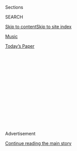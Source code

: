 <div id="app">

<div>

<div>

<div>

<div class="NYTAppHideMasthead css-1q2w90k e1suatyy0">

<div class="section css-ui9rw0 e1suatyy2">

<div class="css-eph4ug er09x8g0">

<div class="css-6n7j50">

</div>

<span class="css-1dv1kvn">Sections</span>

<div class="css-10488qs">

<span class="css-1dv1kvn">SEARCH</span>

</div>

[Skip to content](#site-content)[Skip to site
index](#site-index)

</div>

<div id="masthead-section-label" class="css-1wr3we4 eaxe0e00">

[Music](https://www.nytimes3xbfgragh.onion/section/arts/music)

</div>

<div class="css-10698na e1huz5gh0">

</div>

</div>

<div id="masthead-bar-one" class="section hasLinks css-15hmgas e1csuq9d3">

<div class="css-uqyvli e1csuq9d0">

</div>

<div class="css-1uqjmks e1csuq9d1">

</div>

<div class="css-9e9ivx">

[](https://myaccount.nytimes3xbfgragh.onion/auth/login?response_type=cookie&client_id=vi)

</div>

<div class="css-1bvtpon e1csuq9d2">

[Today’s
Paper](https://www.nytimes3xbfgragh.onion/section/todayspaper)

</div>

</div>

</div>

</div>

<div data-aria-hidden="false">

<div id="site-content" data-role="main">

<div>

<div class="css-1aor85t" style="opacity:0.000000001;z-index:-1;visibility:hidden">

<div class="css-1hqnpie">

<div class="css-epjblv">

<span class="css-17xtcya">[Music](/section/arts/music)</span><span class="css-x15j1o">|</span><span class="css-fwqvlz">Angel
Blue’s Weekend: Watching ‘Porgy and Bess’ and Keeping the
Faith</span>

</div>

<div class="css-k008qs">

<div class="css-1iwv8en">

<span class="css-18z7m18"></span>

<div>

</div>

</div>

<span class="css-1n6z4y">https://nyti.ms/306guwV</span>

<div class="css-1705lsu">

<div class="css-4xjgmj">

<div class="css-4skfbu" data-role="toolbar" data-aria-label="Social Media Share buttons, Save button, and Comments Panel with current comment count" data-testid="share-tools">

  - 
  - 
  - 
  - 
    
    <div class="css-6n7j50">
    
    </div>

  - 

</div>

</div>

</div>

</div>

</div>

</div>

<div id="NYT_TOP_BANNER_REGION" class="css-13pd83m">

</div>

<div id="top-wrapper" class="css-1sy8kpn">

<div id="top-slug" class="css-l9onyx">

Advertisement

</div>

[Continue reading the main
story](#after-top)

<div class="ad top-wrapper" style="text-align:center;height:100%;display:block;min-height:250px">

<div id="top" class="place-ad" data-position="top" data-size-key="top">

</div>

</div>

<div id="after-top">

</div>

</div>

<div>

<div id="sponsor-wrapper" class="css-1hyfx7x">

<div id="sponsor-slug" class="css-19vbshk">

Supported by

</div>

[Continue reading the main
story](#after-sponsor)

<div id="sponsor" class="ad sponsor-wrapper" style="text-align:center;height:100%;display:block">

</div>

<div id="after-sponsor">

</div>

</div>

<div class="css-186x18t">

recently viewed

</div>

<div class="css-1vkm6nb ehdk2mb0">

# Angel Blue’s Weekend: Watching ‘Porgy and Bess’ and Keeping the Faith

</div>

The soprano is taking her version of a breather as she coaches students,
hosts a web talk show and savors time with her family.

<div class="css-79elbk" data-testid="photoviewer-wrapper">

<div class="css-z3e15g" data-testid="photoviewer-wrapper-hidden">

</div>

<div class="css-1a48zt4 ehw59r15" data-testid="photoviewer-children">

![<span class="css-16f3y1r e13ogyst0" data-aria-hidden="true">Angel
Blue, photographed via FaceTime at her home in New
Jersey.</span><span class="css-cnj6d5 e1z0qqy90" itemprop="copyrightHolder"><span class="css-1ly73wi e1tej78p0">Credit...</span><span><span>Sabrina
Santiago for The New York
Times</span></span></span>](https://static01.graylady3jvrrxbe.onion/images/2020/08/02/arts/02recently-viewed/02recently-viewed-articleLarge.jpg?quality=75&auto=webp&disable=upscale)

</div>

</div>

<div class="css-18e8msd">

<div class="css-vp77d3 epjyd6m0">

<div class="css-1baulvz">

By [<span class="css-1baulvz last-byline" itemprop="name">Kathryn
Shattuck</span>](https://www.nytimes3xbfgragh.onion/by/kathryn-shattuck)

</div>

</div>

  - July 28,
    2020

  - 
    
    <div class="css-4xjgmj">
    
    <div class="css-d8bdto" data-role="toolbar" data-aria-label="Social Media Share buttons, Save button, and Comments Panel with current comment count" data-testid="share-tools">
    
      - 
      - 
      - 
      - 
        
        <div class="css-6n7j50">
        
        </div>
    
      - 
    
    </div>
    
    </div>

</div>

</div>

<div class="section meteredContent css-1r7ky0e" name="articleBody" itemprop="articleBody">

<div class="css-1fanzo5 StoryBodyCompanionColumn">

<div class="css-53u6y8">

Last year, Angel Blue spent only 54 nights at home.

“The first thing that comes into my mind is the Tasmanian devil, being
how fast he goes in the cartoon,” said Ms. Blue, a soprano who played
Bess in [“Porgy and
Bess”](https://www.nytimes3xbfgragh.onion/2019/09/24/arts/music/porgy-bess-met-opera-review.html)
at the Metropolitan Opera earlier this year, as well as [Mimi in “La
Bohème](https://www.operabase.com/artists/angel-blue-1128/en)” at the
Hamburg State Opera, among other venues. “That’s how I felt — just
constantly going, constantly moving, constantly having to perform.”

In March, when the pandemic shuttered opera houses and stalled careers,
Ms. Blue was allied with her devastated colleagues. But she also
glimpsed a silver lining. “If I’m totally honest, I’m happy to be at
home,” she said. “I’ve been almost desperate for time off.”

Not that she has been idle. Like so many quarantined performers, Ms.
Blue found an audience behind the lens, and fulfilled her dream of
having a talk show. [“Faithful
Friday”](https://www.facebookcorewwwi.onion/angeljoyblue/) streamed on
Facebook from March to June, with the singer [Christine
Goerke](https://www.christinegoerke.com/), the actor [Laverne
Cox](https://lavernecox.com/) and the chef [Cat
Cora](https://catcora.com/), among others, broaching topics like fear,
motivation, encouragement and job loss. Ms. Blue plans to return with a
second season in mid-September, with a lineup including the soprano
[Anna Netrebko](https://annanetrebko.com/), “who’s been really
supportive of me as a younger singer,” said Ms. Blue, 36.

And on Dec. 19, she’ll close out the [Met Stars Live in
Concert](https://metstarslive.brightcove-services.com/) virtual recital
series. Ms. Blue spoke by phone from New Jersey, where she lives with
her husband, Adam Mielke, a computer programmer, and their 9-year-old
son. These are edited excerpts from the conversation.

</div>

</div>

<div class="css-1fanzo5 StoryBodyCompanionColumn">

<div class="css-53u6y8">

### **Friday Morning**

Usually, I’m up at 6. It is so quiet. I love it when it is like this —
silent, still, no movement, just me, my thoughts, my daily devotional.
And then 20 minutes of meditation that helps me to understand what I
want from myself during that day. I’ll let myself sit there and just be
thankful that I can be still, because it’s really a blessing. I’ve been
running around for a long time.

Most mornings I do a two-mile walk on the treadmill in the basement.
Today I did an exercise video instead. When I did \[beauty\] pageants,
there was this lady named Leslie Sansone who did this video called
**[“Walk Away the
Pounds.”](https://www.youtube.com/watch?v=ECxnTuzZ614)** **** Now she
has her own **[walking series](https://walkathome.com/)**. She’s
positive and uplifting.

I’m setting up my studio for this evening. Tonight **[“Porgy and
Bess”](https://www.pbs.org/wnet/gperf/gp-at-the-met-porgy-and-bess-about-the-opera/11582/)**
is going to be broadcast on PBS. I’m hosting a cast reunion on my
**[Facebook fan
page](https://www.facebookcorewwwi.onion/angeljoyblue/)**. It’s strange
how nervous I am, I guess because I was that kid in school who, when
they invited people to their birthday party, not many people came.
\[Laughs\]

### **Friday Afternoon**

I just opened a one-on-one **[vocal coaching
studio](http://angeljoyblue.com/)**, where I coach young singers who are
interested in learning more about interpretation. My focus is to help
each singer better connect with the characters they are portraying. So
much emotion goes into our art form. Young singers might not realize
that it is times like these that will help to bring out their artistry.

I feel like I’ve done some of my best singing during the lockdown — this
is going to sound terrible, but I’m going to word it like this — because
I don’t have anyone bothering me about how I’m singing. Even the stress
of performing is different because the audiences aren’t there. In a way,
I’m on my own, and if I feel like crying during a certain section of the
music, I can do that.

</div>

</div>

<div class="css-1fanzo5 StoryBodyCompanionColumn">

<div class="css-53u6y8">

### **Friday Night**

Honestly, I have no words right now. So many members of the
[\[](https://www.metopera.org/user-information/old-seasons/2019-20/2019-20-season/porgy-and-bess/)**[“Porgy
and
Bess”](https://www.metopera.org/user-information/old-seasons/2019-20/2019-20-season/porgy-and-bess/)**[\]](https://www.metopera.org/user-information/old-seasons/2019-20/2019-20-season/porgy-and-bess/)
cast indulged me and showed up to the reunion. I don’t know that I’ve
ever been in a show where everybody was good, and by good, I’m not
necessarily meaning the talent so much as it is we were in the same head
space. We speak about the show with a lot of affection. We were watching
all together at our homes, and we were texting, and people were sending
video clips and saying, “You better sing, Angel\!” That was really nice.

I’m one of those singers who does not go to sleep after a performance,
so yes, it is 2 a.m., but I’m awake. Wow\! I still cannot believe that I
had the opportunity to sing **[Bess at the
Met](https://www.metopera.org/user-information/old-seasons/2019-20/2019-20-season/porgy-and-bess/)**.
My husband has the biggest smile on his face right now. He said that I’m
acting like a kid who is getting ready to go to Disneyland.

### **Saturday Morning**

I started the day with a 45-minute walk-jog around our beautiful
neighborhood. I’m from California and only recently moved to New Jersey.
This state is so gorgeous. I love all of the trees and the deer in the
morning. Not going to lie: They scare me a little bit, but they are
beautiful.

Today I had a French lesson with **Mickaël Terosier**. He is an amazing
coach. I have not met a language professor who is more patient than him.
I studied French in school but have since forgotten much of it, so
working with Mickaël has definitely helped my confidence. I don’t like
to say that I’m fluent in any language, but I definitely do study quite
a lot of languages. Good grief, I think I’ve sung in something like 12
or 13. It’s wild.

### **Saturday Afternoon**

One of my favorite opera singers is **[Jonas
Kaufmann](https://www.metopera.org/?gclid=CjwKCAjwx9_4BRAHEiwApAt0zkpYv_d3Xrthz9UgNlY2F7wlAM2dnARcjeAm4vSDllKiwc7KEg262RoCvYUQAvD_BwE&gclsrc=aw.ds)**.
His recital is happening right now on the **[Metropolitan
Opera](https://www.metopera.org/)** website and yes, I’m drinking a
glass of rosé while watching. His singing is stunning and the
presentation is exquisite. I feel like I’m having a voice lesson. The
Met Opera gave me a huge honor in asking me to give a **[Met Stars Live
in Concert](https://metstarslive.brightcove-services.com/)** in
December. And I’m really thankful to be able to watch the other
performances before I give mine. I’m paying special attention to his
embouchure, and the positioning of his mouth. And the fact that he’s
singing these high notes, and he’s able to bring these high notes back
to a very soft piano, is just stunning.

### **Saturday Late Afternoon**

My husband and I both work during the week, and my son is in a virtual
summer camp, so on the weekends we try to spend time together without
any screens. But a couple of weeks ago we watched all of the **[“Back to
the Future”](https://www.backtothefuture.com/)** movies because I had
never seen them.

</div>

</div>

<div class="css-1fanzo5 StoryBodyCompanionColumn">

<div class="css-53u6y8">

### **Sunday Afternoon**

Today is my good friend **[Matt
Anchel](https://www.matthewanchel.com/)**[’s](https://www.matthewanchel.com/)
birthday. He is having a socially distanced party in Riverside Park. I
haven’t been to New York since April 18 and when we turned right on
Riverside Drive, I honestly got teary eyed. I didn’t realize how much I
had missed the city. It was nice to be out and to see people enjoying
life. I didn’t take my mask off because I’m scared, but I’m scared of
everything, anyway. My husband took his mask off and I was like, OK,
that’s fine, but I’m going to be watching you for two weeks.

One thing I love about my friends in New York is that we are always
ready to talk about singing. When Matt asked me if I was OK with so many
jobs being canceled, I said, “Is it weird that I’m just so happy to be
able to be with my family?”

I’ve slept in the same bed for the last four months. I don’t remember
the last time that I did that.

</div>

</div>

</div>

<div>

</div>

<div>

</div>

<div>

</div>

<div>

<div id="bottom-wrapper" class="css-1ede5it">

<div id="bottom-slug" class="css-l9onyx">

Advertisement

</div>

[Continue reading the main
story](#after-bottom)

<div id="bottom" class="ad bottom-wrapper" style="text-align:center;height:100%;display:block;min-height:90px">

</div>

<div id="after-bottom">

</div>

</div>

</div>

</div>

</div>

## Site Index

<div>

</div>

## Site Information Navigation

  - [© <span>2020</span> <span>The New York Times
    Company</span>](https://help.nytimes3xbfgragh.onion/hc/en-us/articles/115014792127-Copyright-notice)

<!-- end list -->

  - [NYTCo](https://www.nytco.com/)
  - [Contact
    Us](https://help.nytimes3xbfgragh.onion/hc/en-us/articles/115015385887-Contact-Us)
  - [Work with us](https://www.nytco.com/careers/)
  - [Advertise](https://nytmediakit.com/)
  - [T Brand Studio](http://www.tbrandstudio.com/)
  - [Your Ad
    Choices](https://www.nytimes3xbfgragh.onion/privacy/cookie-policy#how-do-i-manage-trackers)
  - [Privacy](https://www.nytimes3xbfgragh.onion/privacy)
  - [Terms of
    Service](https://help.nytimes3xbfgragh.onion/hc/en-us/articles/115014893428-Terms-of-service)
  - [Terms of
    Sale](https://help.nytimes3xbfgragh.onion/hc/en-us/articles/115014893968-Terms-of-sale)
  - [Site
    Map](https://spiderbites.nytimes3xbfgragh.onion)
  - [Help](https://help.nytimes3xbfgragh.onion/hc/en-us)
  - [Subscriptions](https://www.nytimes3xbfgragh.onion/subscription?campaignId=37WXW)

</div>

</div>

</div>

</div>
